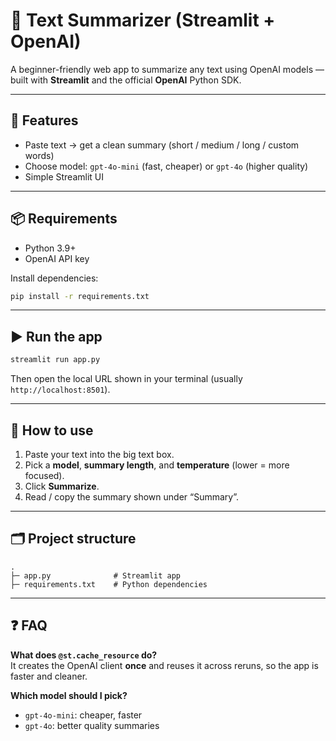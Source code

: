 # 📝 Text Summarizer (Streamlit + OpenAI)

A beginner-friendly web app to summarize any text using OpenAI models — built with **Streamlit** and the official **OpenAI** Python SDK.

---

## 🚀 Features
- Paste text → get a clean summary (short / medium / long / custom words)
- Choose model: `gpt-4o-mini` (fast, cheaper) or `gpt-4o` (higher quality)
- Simple Streamlit UI

---

## 📦 Requirements
- Python 3.9+
- OpenAI API key

Install dependencies:
```bash
pip install -r requirements.txt
```
---

## ▶️ Run the app
```bash
streamlit run app.py
```
Then open the local URL shown in your terminal (usually `http://localhost:8501`).

---

## 🧭 How to use
1. Paste your text into the big text box.
2. Pick a **model**, **summary length**, and **temperature** (lower = more focused).
3. Click **Summarize**.
4. Read / copy the summary shown under “Summary”.

---

## 🗂️ Project structure
```
.
├─ app.py              # Streamlit app
├─ requirements.txt    # Python dependencies
```

---

## ❓ FAQ

**What does `@st.cache_resource` do?**  
It creates the OpenAI client **once** and reuses it across reruns, so the app is faster and cleaner.

**Which model should I pick?**  
- `gpt-4o-mini`: cheaper, faster  
- `gpt-4o`: better quality summaries
